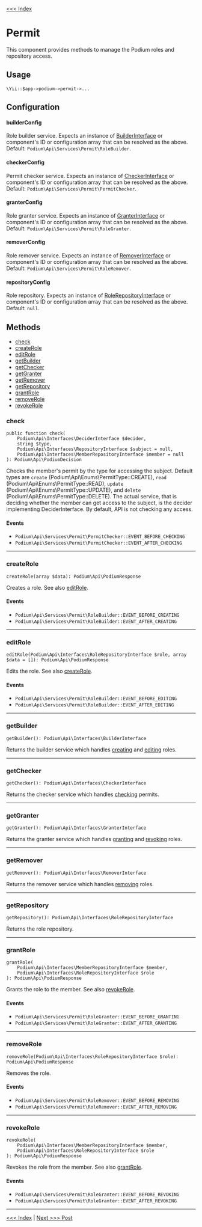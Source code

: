 [<<< Index](../README.md)

# Permit

This component provides methods to manage the Podium roles and repository access.

## Usage

```
\Yii::$app->podium->permit->...
```

## Configuration

#### builderConfig

Role builder service. Expects an instance of [BuilderInterface](https://github.com/yii-podium/yii2-api/blob/master/src/Interfaces/BuilderInterface.php) 
or component's ID or configuration array that can be resolved as the above. Default: `Podium\Api\Services\Permit\RoleBuilder`.

#### checkerConfig

Permit checker service. Expects an instance of [CheckerInterface](https://github.com/yii-podium/yii2-api/blob/master/src/Interfaces/CheckerInterface.php) 
or component's ID or configuration array that can be resolved as the above. Default: `Podium\Api\Services\Permit\PermitChecker`.

#### granterConfig

Role granter service. Expects an instance of [GranterInterface](https://github.com/yii-podium/yii2-api/blob/master/src/Interfaces/GranterInterface.php) 
or component's ID or configuration array that can be resolved as the above. Default: `Podium\Api\Services\Permit\RoleGranter`.

#### removerConfig

Role remover service. Expects an instance of [RemoverInterface](https://github.com/yii-podium/yii2-api/blob/master/src/Interfaces/RemoverInterface.php) 
or component's ID or configuration array that can be resolved as the above. Default: `Podium\Api\Services\Permit\RoleRemover`.

#### repositoryConfig

Role repository. Expects an instance of [RoleRepositoryInterface](https://github.com/yii-podium/yii2-api/blob/master/src/Interfaces/RoleRepositoryInterface.php) 
or component's ID or configuration array that can be resolved as the above. Default: `null`.

## Methods

- [check](#check)
- [createRole](#createrole)
- [editRole](#editrole)
- [getBuilder](#getbuilder)
- [getChecker](#getchecker)
- [getGranter](#getgranter)
- [getRemover](#getremover)
- [getRepository](#getrepository)
- [grantRole](#grantrole)
- [removeRole](#removerole)
- [revokeRole](#revokerole)

### check

```
public function check(
    Podium\Api\Interfaces\DeciderInterface $decider,
    string $type,
    Podium\Api\Interfaces\RepositoryInterface $subject = null,
    Podium\Api\Interfaces\MemberRepositoryInterface $member = null
): Podium\Api\PodiumDecision
```

Checks the member's permit by the type for accessing the subject. Default types are `create` (Podium\Api\Enums\PermitType::CREATE), 
`read` (Podium\Api\Enums\PermitType::READ), `update` (Podium\Api\Enums\PermitType::UPDATE), and `delete` (Podium\Api\Enums\PermitType::DELETE). 
The actual service, that is deciding whether the member can get access to the subject, is the decider implementing DeciderInterface. 
By default, API is not checking any access.

#### Events

- `Podium\Api\Services\Permit\PermitChecker::EVENT_BEFORE_CHECKING`
- `Podium\Api\Services\Permit\PermitChecker::EVENT_AFTER_CHECKING`

---

### createRole

```
createRole(array $data): Podium\Api\PodiumResponse
```

Creates a role. See also [editRole](#editrole).

#### Events

- `Podium\Api\Services\Permit\RoleBuilder::EVENT_BEFORE_CREATING`
- `Podium\Api\Services\Permit\RoleBuilder::EVENT_AFTER_CREATING`

---

### editRole

```
editRole(Podium\Api\Interfaces\RoleRepositoryInterface $role, array $data = []): Podium\Api\PodiumResponse
```

Edits the role. See also [createRole](#createrole).

#### Events

- `Podium\Api\Services\Permit\RoleBuilder::EVENT_BEFORE_EDITING`
- `Podium\Api\Services\Permit\RoleBuilder::EVENT_AFTER_EDITING`

---

### getBuilder

```
getBuilder(): Podium\Api\Interfaces\BuilderInterface
```

Returns the builder service which handles [creating](#createrole) and [editing](#editrole) roles.

---

### getChecker

```
getChecker(): Podium\Api\Interfaces\CheckerInterface
```

Returns the checker service which handles [checking](#check) permits.

---

### getGranter

```
getGranter(): Podium\Api\Interfaces\GranterInterface
```

Returns the granter service which handles [granting](#grantrole) and [revoking](#revokerole) roles.

---

### getRemover

```
getRemover(): Podium\Api\Interfaces\RemoverInterface
```

Returns the remover service which handles [removing](#removerole) roles.

---

### getRepository

```
getRepository(): Podium\Api\Interfaces\RoleRepositoryInterface
```

Returns the role repository.

---

### grantRole

```
grantRole(
    Podium\Api\Interfaces\MemberRepositoryInterface $member,
    Podium\Api\Interfaces\RoleRepositoryInterface $role
): Podium\Api\PodiumResponse
```

Grants the role to the member. See also [revokeRole](#revokerole).

#### Events

- `Podium\Api\Services\Permit\RoleGranter::EVENT_BEFORE_GRANTING`
- `Podium\Api\Services\Permit\RoleGranter::EVENT_AFTER_GRANTING`

---

### removeRole

```
removeRole(Podium\Api\Interfaces\RoleRepositoryInterface $role): Podium\Api\PodiumResponse
```

Removes the role.

#### Events

- `Podium\Api\Services\Permit\RoleRemover::EVENT_BEFORE_REMOVING`
- `Podium\Api\Services\Permit\RoleRemover::EVENT_AFTER_REMOVING`

---

### revokeRole

```
revokeRole(
    Podium\Api\Interfaces\MemberRepositoryInterface $member,
    Podium\Api\Interfaces\RoleRepositoryInterface $role
): Podium\Api\PodiumResponse
```

Revokes the role from the member. See also [grantRole](#grantrole).

#### Events

- `Podium\Api\Services\Permit\RoleGranter::EVENT_BEFORE_REVOKING`
- `Podium\Api\Services\Permit\RoleGranter::EVENT_AFTER_REVOKING`

---

[<<< Index](../README.md) | [Next >>> Post](post.md)
